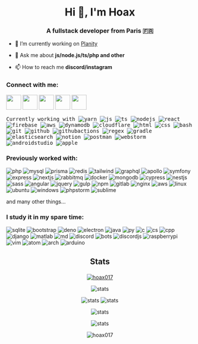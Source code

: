 <h1 align="center">Hi 👋, I'm Hoax</h1>
<h3 align="center">A fullstack developer from Paris 🇫🇷</h3>

- 🔭 I’m currently working on [Planity](https://github.com/planity)

- 💬 Ask me about **js/node.js/ts/php and other**

- 📫 How to reach me **discord/instagram**

### Connect with me:

<p>
  <a href="https://discord.com/users/@Hoax017" target="blank"
    ><img
      src="https://skillicons.dev/icons?i=discord"
      height="40"
      width="40"
  /></a>
  <a href="https://www.linkedin.com/in/hoaxdev/" target="blank"
    ><img
      src="https://skillicons.dev/icons?i=linkedin"
      height="40"
      width="40"
  /></a>
  <a href="https://www.instagram.com/hoax.017/" target="blank"
    ><img
      src="https://skillicons.dev/icons?i=instagram"
      height="40"
      width="40"
  /></a>
  <a href="https://greasyfork.org/fr/users/11667-hoax017" target="blank"
    ><img
      src="https://raw.githubusercontent.com/JasonBarnabe/greasyfork/master/public/images/blacklogo512.png"
      height="40"
      width="40"
  /></a>
  <a href="https://codepen.io/Hoax017" target="blank"
    ><img
      src="https://skillicons.dev/icons?i=codepen"
      height="40"
      width="40"
  /></a>
</p>


<kbd>
    <kbd>Currently working with</kbd>
    <img src="https://skillicons.dev/icons?i=yarn" title="yarn"/>
    <img src="https://skillicons.dev/icons?i=js" title="js"/>
    <img src="https://skillicons.dev/icons?i=ts" title="ts"/>
    <img src="https://skillicons.dev/icons?i=nodejs" title="nodejs"/>
    <img src="https://skillicons.dev/icons?i=react" title="react"/>
    <img src="https://skillicons.dev/icons?i=firebase" title="firebase"/>
    <img src="https://skillicons.dev/icons?i=aws" title="aws"/>
    <img src="https://skillicons.dev/icons?i=dynamodb" title="dynamodb"/>
    <img src="https://skillicons.dev/icons?i=cloudflare" title="cloudflare"/>
    <img src="https://skillicons.dev/icons?i=html" title="html"/>
    <img src="https://skillicons.dev/icons?i=css" title="css"/>
    <img src="https://skillicons.dev/icons?i=bash" title="bash"/>
    <img src="https://skillicons.dev/icons?i=git" title="git"/>
    <img src="https://skillicons.dev/icons?i=github" title="github"/>
    <img src="https://skillicons.dev/icons?i=githubactions" title="githubactions"/>
    <img src="https://skillicons.dev/icons?i=regex" title="regex"/>
    <img src="https://skillicons.dev/icons?i=gradle" title="gradle"/>
    <img src="https://skillicons.dev/icons?i=elasticsearch" title="elasticsearch"/>
    <img src="https://skillicons.dev/icons?i=notion" title="notion"/>
    <img src="https://skillicons.dev/icons?i=postman" title="postman"/>
    <img src="https://skillicons.dev/icons?i=webstorm" title="webstorm"/>
    <img src="https://skillicons.dev/icons?i=androidstudio" title="androidstudio"/>
    <img src="https://skillicons.dev/icons?i=apple" title="apple"/>
</kbd>

### Previously worked with:
<img src="https://skillicons.dev/icons?i=php" title="php"/>
<img src="https://skillicons.dev/icons?i=mysql" title="mysql"/>
<img src="https://skillicons.dev/icons?i=prisma" title="prisma"/>
<img src="https://skillicons.dev/icons?i=redis" title="redis"/>
<img src="https://skillicons.dev/icons?i=tailwind" title="tailwind"/>
<img src="https://skillicons.dev/icons?i=graphql" title="graphql"/>
<img src="https://skillicons.dev/icons?i=apollo" title="apollo"/>
<img src="https://skillicons.dev/icons?i=symfony" title="symfony"/>
<img src="https://skillicons.dev/icons?i=express" title="express"/>
<img src="https://skillicons.dev/icons?i=nextjs" title="nextjs"/>
<img src="https://skillicons.dev/icons?i=rabbitmq" title="rabbitmq"/>
<img src="https://skillicons.dev/icons?i=docker" title="docker"/>
<img src="https://skillicons.dev/icons?i=mongodb" title="mongodb"/>
<img src="https://skillicons.dev/icons?i=cypress" title="cypress"/>
<img src="https://skillicons.dev/icons?i=nestjs" title="nestjs"/>
<img src="https://skillicons.dev/icons?i=sass" title="sass"/>
<img src="https://skillicons.dev/icons?i=angular" title="angular"/>
<img src="https://skillicons.dev/icons?i=jquery" title="jquery"/>
<img src="https://skillicons.dev/icons?i=gulp" title="gulp"/>
<img src="https://skillicons.dev/icons?i=npm" title="npm"/>
<img src="https://skillicons.dev/icons?i=gitlab" title="gitlab"/>
<img src="https://skillicons.dev/icons?i=nginx" title="nginx"/>
<img src="https://skillicons.dev/icons?i=aws" title="aws"/>
<img src="https://skillicons.dev/icons?i=linux" title="linux"/>
<img src="https://skillicons.dev/icons?i=ubuntu" title="ubuntu"/>
<img src="https://skillicons.dev/icons?i=windows" title="windows"/>
<img src="https://skillicons.dev/icons?i=phpstorm" title="phpstorm"/>
<img src="https://skillicons.dev/icons?i=sublime" title="sublime"/>

<p>and many other things...</p>

### I study it in my spare time:

<img src="https://skillicons.dev/icons?i=sqlite" title="sqlite"/>
<img src="https://skillicons.dev/icons?i=bootstrap" title="bootstrap"/>
<img src="https://skillicons.dev/icons?i=deno" title="deno"/>
<img src="https://skillicons.dev/icons?i=electron" title="electron"/>
<img src="https://skillicons.dev/icons?i=java" title="java"/>
<img src="https://skillicons.dev/icons?i=py" title="py"/>
<img src="https://skillicons.dev/icons?i=c" title="c"/>
<img src="https://skillicons.dev/icons?i=cs" title="cs"/>
<img src="https://skillicons.dev/icons?i=cpp" title="cpp"/>
<img src="https://skillicons.dev/icons?i=django" title="django"/>
<img src="https://skillicons.dev/icons?i=matlab" title="matlab"/>
<img src="https://skillicons.dev/icons?i=md" title="md"/>
<img src="https://skillicons.dev/icons?i=discord" title="discord"/>
<img src="https://skillicons.dev/icons?i=bots" title="bots"/>
<img src="https://skillicons.dev/icons?i=discordjs" title="discordjs"/>
<img src="https://skillicons.dev/icons?i=raspberrypi" title="raspberrypi"/>
<img src="https://skillicons.dev/icons?i=vim" title="vim"/>
<img src="https://skillicons.dev/icons?i=atom" title="atom"/>
<img src="https://skillicons.dev/icons?i=arch" title="arch"/>
<img src="https://skillicons.dev/icons?i=arduino" title="arduino"/>

<h2><p align="center">Stats</p></h2>
<p align="center">
  <a href="https://github.com/ryo-ma/github-profile-trophy"
    ><img
      src="https://github-profile-trophy.vercel.app/?username=hoax017&column=-1&margin-w=10"
      alt="hoax017"
  /></a>
</p>
<p align="center">
  <img
    src="https://github-profile-summary-cards.vercel.app/api/cards/profile-details?username=hoax017&theme=github"
    alt="stats"
  />
</p>
<p align="center">
  <img
    src="https://github-profile-summary-cards.vercel.app/api/cards/repos-per-language?username=hoax017&theme=github"
    alt="stats"
  />
  <img
    src="https://github-profile-summary-cards.vercel.app/api/cards/stats?username=hoax017&theme=github"
    alt="stats"
  />
</p>
<p align="center">
  <img
    src="https://github-readme-stats.vercel.app/api?username=hoax017&show_icons=true&count_private=true"
    alt="stats"
  />
</p>
<p align="center">
  <img
    src="https://github-readme-stats.vercel.app/api/wakatime?username=hoax&layout=compact"
    alt="stats"
  />
</p>
<p align="center">
  <img
    src="https://komarev.com/ghpvc/?username=hoax017&label=Profile%20views&color=00cc4e&style=flat"
    alt="hoax017"
  />
</p>
